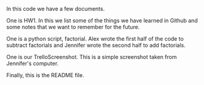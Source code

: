 In this code we have a few documents.  

One is HW1.
In this we list some of the things we have learned in Github and 
some notes that we want to remember for the future.  

One is a python script, factorial.
Alex wrote the first half of the code
to subtract factorials and Jennifer wrote 
the second half to add factorials. 

One is our TrelloScreenshot.
This is a simple screenshot taken from Jennifer's computer.

Finally, this is the README file.  
 